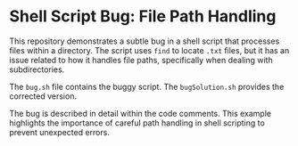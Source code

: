 # Shell Script Bug: File Path Handling

This repository demonstrates a subtle bug in a shell script that processes files within a directory. The script uses `find` to locate `.txt` files, but it has an issue related to how it handles file paths, specifically when dealing with subdirectories. 

The `bug.sh` file contains the buggy script. The `bugSolution.sh` provides the corrected version.

The bug is described in detail within the code comments.  This example highlights the importance of careful path handling in shell scripting to prevent unexpected errors.